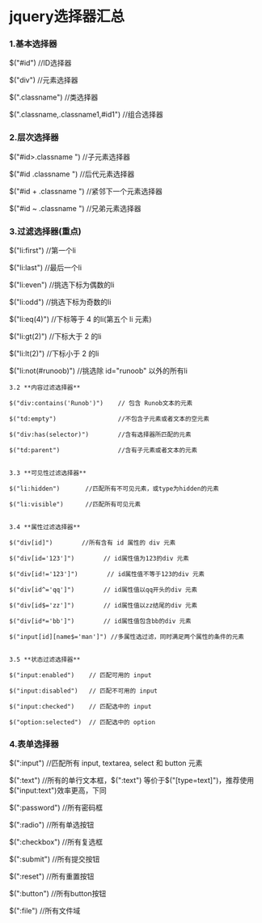 # jquery选择器汇总

### 1.基本选择器

$("#id")            //ID选择器

$("div")            //元素选择器

$(".classname")     //类选择器

$(".classname,.classname1,#id1")     //组合选择器


### 2.层次选择器

 $("#id>.classname ")    //子元素选择器
 
$("#id .classname ")    //后代元素选择器

$("#id + .classname ")    //紧邻下一个元素选择器

$("#id ~ .classname ")    //兄弟元素选择器


### 3.过滤选择器(重点)

$("li:first")    //第一个li

$("li:last")     //最后一个li

$("li:even")     //挑选下标为偶数的li

$("li:odd")      //挑选下标为奇数的li

$("li:eq(4)")    //下标等于 4 的li(第五个 li 元素)

$("li:gt(2)")    //下标大于 2 的li

$("li:lt(2)")    //下标小于 2 的li

$("li:not(#runoob)") //挑选除 id="runoob" 以外的所有li


	3.2 **内容过滤选择器**

	$("div:contains('Runob')")    // 包含 Runob文本的元素

	$("td:empty")                 //不包含子元素或者文本的空元素

	$("div:has(selector)")        //含有选择器所匹配的元素

	$("td:parent")                //含有子元素或者文本的元素


	3.3 **可见性过滤选择器**

	$("li:hidden")       //匹配所有不可见元素，或type为hidden的元素

	$("li:visible")      //匹配所有可见元素


	3.4 **属性过滤选择器**

	$("div[id]")        //所有含有 id 属性的 div 元素

	$("div[id='123']")        // id属性值为123的div 元素

	$("div[id!='123']")        // id属性值不等于123的div 元素

	$("div[id^='qq']")        // id属性值以qq开头的div 元素

	$("div[id$='zz']")        // id属性值以zz结尾的div 元素

	$("div[id*='bb']")        // id属性值包含bb的div 元素

	$("input[id][name$='man']") //多属性选过滤，同时满足两个属性的条件的元素


	3.5 **状态过滤选择器**

	$("input:enabled")    // 匹配可用的 input

	$("input:disabled")   // 匹配不可用的 input

	$("input:checked")    // 匹配选中的 input

	$("option:selected")  // 匹配选中的 option


### 4.表单选择器

$(":input")      //匹配所有 input, textarea, select 和 button 元素

$(":text")       //所有的单行文本框，$(":text") 等价于$("[type=text]")，推荐使用$("input:text")效率更高，下同

$(":password")   //所有密码框

$(":radio")      //所有单选按钮

$(":checkbox")   //所有复选框

$(":submit")     //所有提交按钮

$(":reset")      //所有重置按钮

$(":button")     //所有button按钮

$(":file")       //所有文件域

